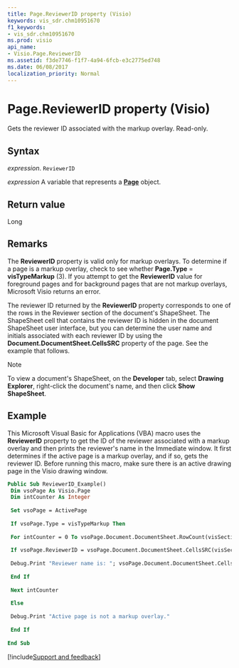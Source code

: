 ```yaml
---
title: Page.ReviewerID property (Visio)
keywords: vis_sdr.chm10951670
f1_keywords:
- vis_sdr.chm10951670
ms.prod: visio
api_name:
- Visio.Page.ReviewerID
ms.assetid: f3de7746-f1f7-4a94-6fcb-e3c2775ed748
ms.date: 06/08/2017
localization_priority: Normal
---
```



# Page.ReviewerID property (Visio)

Gets the reviewer ID associated with the markup overlay. Read-only.


## Syntax

_expression_. `ReviewerID`

_expression_ A variable that represents a **[Page](Visio.Page.md)** object.


## Return value

Long


## Remarks

The **ReviewerID** property is valid only for markup overlays. To determine if a page is a markup overlay, check to see whether **Page.Type** = **visTypeMarkup** (3). If you attempt to get the **ReviewerID** value for foreground pages and for background pages that are not markup overlays, Microsoft Visio returns an error.

The reviewer ID returned by the **ReviewerID** property corresponds to one of the rows in the Reviewer section of the document's ShapeSheet. The ShapeSheet cell that contains the reviewer ID is hidden in the document ShapeSheet user interface, but you can determine the user name and initials associated with each reviewer ID by using the **Document.DocumentSheet.CellsSRC** property of the page. See the example that follows.




> [!NOTE] 
> To view a document's ShapeSheet, on the **Developer** tab, select **Drawing Explorer**, right-click the document's name, and then click **Show ShapeSheet**.


## Example

This Microsoft Visual Basic for Applications (VBA) macro uses the **ReviewerID** property to get the ID of the reviewer associated with a markup overlay and then prints the reviewer's name in the Immediate window. It first determines if the active page is a markup overlay, and if so, gets the reviewer ID. Before running this macro, make sure there is an active drawing page in the Visio drawing window.


```vb
Public Sub ReviewerID_Example() 
 Dim vsoPage As Visio.Page 
 Dim intCounter As Integer 
 
 Set vsoPage = ActivePage 
 
 If vsoPage.Type = visTypeMarkup Then 
 
 For intCounter = 0 To vsoPage.Document.DocumentSheet.RowCount(visSectionReviewer) - 1 
 
 If vsoPage.ReviewerID = vsoPage.Document.DocumentSheet.CellsSRC(visSectionReviewer, visRowReviewer + intCounter, visReviewerReviewerID).ResultStr(0) Then 
 
 Debug.Print "Reviewer name is: "; vsoPage.Document.DocumentSheet.CellsSRC(visSectionReviewer, visRowReviewer + intCounter, visReviewerName).ResultStr(0) 
 
 End If 
 
 Next intCounter 
 
 Else 
 
 Debug.Print "Active page is not a markup overlay." 
 
 End If 
 
End Sub
```

[!include[Support and feedback](~/includes/feedback-boilerplate.md)]